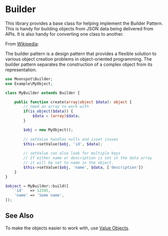 # Builder

This library provides a base class for helping implement the Builder Pattern. This is handy for building objects from 
JSON data being delivered from APIs. It is also handy for converting one class to another. 

From [Wikipedia](https://en.wikipedia.org/wiki/Builder_pattern):

The builder pattern is a design pattern that provides a flexible solution to various object creation problems in 
object-oriented programming. The builder pattern separates the construction of a complex object from its representation.

```php
use Moonspot\Builder;
use Example\MyObject;

class MyBuilder extends Builder {

    public function create(array|object $data): object {
        // need an array to work with
        if(is_object($data)) {
            $data = (array)$data;
        }

        $obj = new MyObject();
        
        // setValue handles nulls and isset issues
        $this->setValue($obj, 'id', $data);
        
        // setValue can also look for multiple keys
        // If either name or description is set in the data array
        // it will be set to name in the object.
        $this->setValue($obj, 'name', $data, ['description'])
    }
}

$object = MyBuilder::build([
    'id'   => 12345, 
    'name' => 'Some name',
]);
```
## See Also

To make the objects easier to work with, use [Value Objects](https://github.com/brianlmoon/value-objects).
